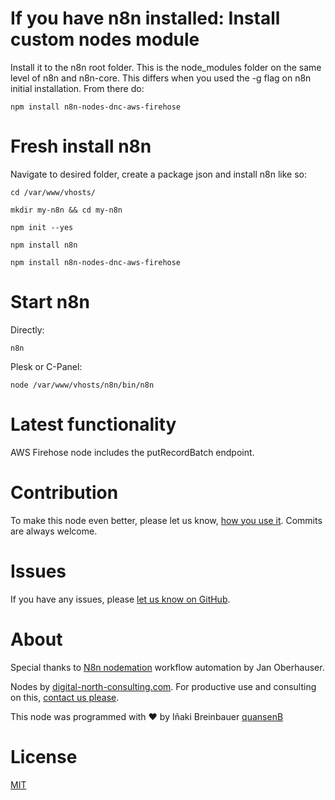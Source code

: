 # If you have n8n installed: Install custom nodes module

Install it to the n8n root folder. This is the node_modules folder on the same level of n8n and n8n-core. This differs when you used the -g flag on n8n initial installation. From there do:

```
npm install n8n-nodes-dnc-aws-firehose
```

# Fresh install n8n

Navigate to desired folder, create a package json and install n8n like so:

```
cd /var/www/vhosts/

mkdir my-n8n && cd my-n8n

npm init --yes

npm install n8n

npm install n8n-nodes-dnc-aws-firehose
```

# Start n8n

Directly:

```
n8n
```

Plesk or C-Panel:

```
node /var/www/vhosts/n8n/bin/n8n
```

# Latest functionality

AWS Firehose node includes the putRecordBatch endpoint.

# Contribution

To make this node even better, please let us know, [how you use it](mailto:info@digital-north-consulting.com). Commits are always welcome.

# Issues

If you have any issues, please [let us know on GitHub](https://github.com/quansenB/n8n-nodes-dnc-aws-firehose/issues).

# About

Special thanks to [N8n nodemation](https://n8n.io) workflow automation by Jan Oberhauser.

Nodes by [digital-north-consulting.com](https://digital-north-consulting.com). For productive use and consulting on this, [contact us please](mailto:info@digital-north-consulting.com).

This node was programmed with :heart: by Iñaki Breinbauer [quansenB](https://github.com/quansenB)

# License

[MIT](https://github.com/n8n-io/n8n-nodes-starter/blob/master/LICENSE.md)
